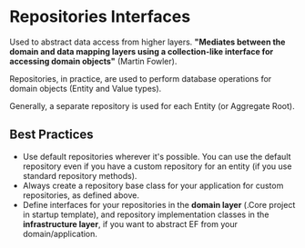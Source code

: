 # Repositories Interfaces

Used to abstract data access from higher layers. **"Mediates between the domain and data mapping layers using a collection-like interface for accessing domain objects"** (Martin Fowler).

Repositories, in practice, are used to perform database operations for domain objects (Entity and Value types). 

Generally, a separate repository is used for each Entity (or Aggregate Root).

## Best Practices

- Use default repositories wherever it's possible. You can use the default repository even if you have a custom repository for an entity (if you use standard repository methods).
- Always create a repository base class for your application for custom repositories, as defined above.
- Define interfaces for your repositories in the **domain layer** (.Core project in startup template), and repository implementation classes in the **infrastructure layer**, if you want to abstract EF from your domain/application.
